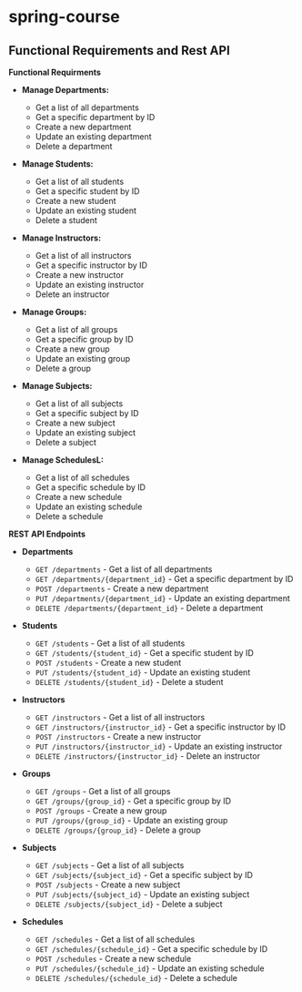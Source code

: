# spring-course


## Functional Requirements and Rest API

**Functional Requirments**

* **Manage Departments:**
    * Get a list of all departments
    * Get a specific department by ID
    * Create a new department
    * Update an existing department
    * Delete a department

* **Manage Students:**
    * Get a list of all students
    * Get a specific student by ID
    * Create a new student
    * Update an existing student
    * Delete a student

* **Manage Instructors:**
    * Get a list of all instructors
    * Get a specific instructor by ID
    * Create a new instructor
    * Update an existing instructor
    * Delete an instructor

* **Manage Groups:**
    * Get a list of all groups
    * Get a specific group by ID
    * Create a new group
    * Update an existing group
    * Delete a group

* **Manage Subjects:**
    * Get a list of all subjects
    * Get a specific subject by ID
    * Create a new subject
    * Update an existing subject
    * Delete a subject

* **Manage SchedulesL:**
    * Get a list of all schedules
    * Get a specific schedule by ID
    * Create a new schedule
    * Update an existing schedule
    * Delete a schedule

**REST API Endpoints**

* **Departments**

    * `GET /departments` - Get a list of all departments
    * `GET /departments/{department_id}` - Get a specific department by ID
    * `POST /departments` - Create a new department
    * `PUT /departments/{department_id}` - Update an existing department
    * `DELETE /departments/{department_id}` - Delete a department

* **Students**

    * `GET /students` - Get a list of all students
    * `GET /students/{student_id}` - Get a specific student by ID
    * `POST /students` - Create a new student
    * `PUT /students/{student_id}` - Update an existing student
    * `DELETE /students/{student_id}` - Delete a student

* **Instructors**

    * `GET /instructors` - Get a list of all instructors
    * `GET /instructors/{instructor_id}` - Get a specific instructor by ID
    * `POST /instructors` - Create a new instructor
    * `PUT /instructors/{instructor_id}` - Update an existing instructor
    * `DELETE /instructors/{instructor_id}` - Delete an instructor

* **Groups**

    * `GET /groups` - Get a list of all groups
    * `GET /groups/{group_id}` - Get a specific group by ID
    * `POST /groups` - Create a new group
    * `PUT /groups/{group_id}` - Update an existing group
    * `DELETE /groups/{group_id}` - Delete a group

* **Subjects**

    * `GET /subjects` - Get a list of all subjects
    * `GET /subjects/{subject_id}` - Get a specific subject by ID
    * `POST /subjects` - Create a new subject
    * `PUT /subjects/{subject_id}` - Update an existing subject
    * `DELETE /subjects/{subject_id}` - Delete a subject

* **Schedules**

    * `GET /schedules` - Get a list of all schedules
    * `GET /schedules/{schedule_id}` - Get a specific schedule by ID
    * `POST /schedules` - Create a new schedule
    * `PUT /schedules/{schedule_id}` - Update an existing schedule
    * `DELETE /schedules/{schedule_id}` - Delete a schedule
